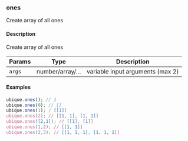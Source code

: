 ### ones
Create array of all ones


#### Description

Create array of all ones


|Params|Type|Description
|---------|----|-----------
|`args` | number/array/... |  variable input arguments (max 2)


#### Examples

```js
ubique.ones(); // 1
ubique.ones(0); // []
ubique.ones(1); / [[1]]
ubique.ones(2); // [[1, 1], [1, 1]]
ubique.ones([2,1]); // [[1], [1]]
ubique.ones(1,2); // [[1, 1]]
ubique.ones(2,3); // [[1, 1, 1], [1, 1, 1]]
```


